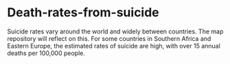 # Death-rates-from-suicide
Suicide rates vary around the world and widely between countries. The map repository will reflect on this.  For some countries in Southern Africa and Eastern Europe, the estimated rates of suicide are high, with over 15 annual deaths per 100,000 people.
